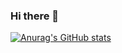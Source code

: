 ### Hi there 👋

[![Anurag's GitHub stats](https://github-readme-stats.vercel.app/api?username=unagui0219)](https://github.com/anuraghazra/github-readme-stats)
<!--
**unagui0219/unagui0219** is a ✨ _special_ ✨ repository because its `README.md` (this file) appears on your GitHub profile.

Here are some ideas to get you started:

- 🔭 I’m currently working on ...
- 🌱 I’m currently learning ...
- 👯 I’m looking to collaborate on ...
- 🤔 I’m looking for help with ...
- 💬 Ask me about ...
- 📫 How to reach me: ...
- 😄 Pronouns: ...
- ⚡ Fun fact: ...
-->
